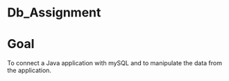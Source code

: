 # Db_Assignment

# Goal

To connect a Java application with mySQL and to manipulate the data from the application.  
